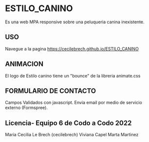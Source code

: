 # ESTILO_CANINO
Es una web MPA responsive sobre una peluqueria canina inexistente.

## USO
Navegue a la pagina https://cecilebrech.github.io/ESTILO_CANINO

## ANIMACION
El logo de Estilo canino tiene un "bounce" de la libreria animate.css

## FORMULARIO DE CONTACTO
Campos Validados con javascript. Envia email por medio de servicio externo (Formspree).

## Licencia- Equipo 6 de Codo a Codo 2022
Maria Cecilia Le Brech (cecilebrech) 
Viviana Capel
Marta Martinez

